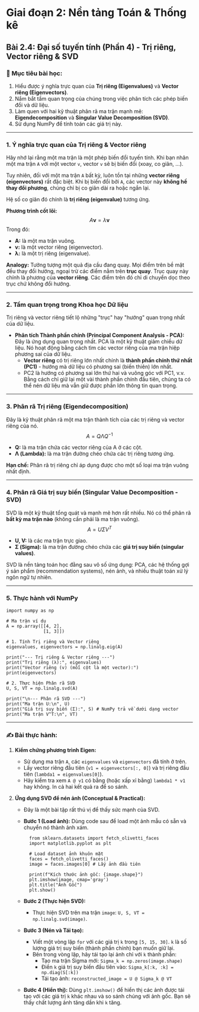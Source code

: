 # Giai đoạn 2: Nền tảng Toán & Thống kê
## Bài 2.4: Đại số tuyến tính (Phần 4) - Trị riêng, Vector riêng & SVD

### **🎯 Mục tiêu bài học:**
1.  Hiểu được ý nghĩa trực quan của **Trị riêng (Eigenvalues)** và **Vector riêng (Eigenvectors)**.
2.  Nắm bắt tầm quan trọng của chúng trong việc phân tích các phép biến đổi và dữ liệu.
3.  Làm quen với hai kỹ thuật phân rã ma trận mạnh mẽ: **Eigendecomposition** và **Singular Value Decomposition (SVD)**.
4.  Sử dụng NumPy để tính toán các giá trị này.

---

### **1. Ý nghĩa trực quan của Trị riêng & Vector riêng**

Hãy nhớ lại rằng một ma trận là một phép biến đổi tuyến tính. Khi bạn nhân một ma trận `A` với một vector `v`, vector `v` sẽ bị biến đổi (xoay, co giãn, ...).

Tuy nhiên, đối với một ma trận `A` bất kỳ, luôn tồn tại những **vector riêng (eigenvectors)** rất đặc biệt. Khi bị biến đổi bởi `A`, các vector này **không hề thay đổi phương**, chúng chỉ bị co giãn dài ra hoặc ngắn lại.

Hệ số co giãn đó chính là **trị riêng (eigenvalue)** tương ứng.

**Phương trình cốt lõi:**
$$A\mathbf{v} = \lambda\mathbf{v}$$
Trong đó:
* **A:** là một ma trận vuông.
* **v:** là một vector riêng (eigenvector).
* **λ:** là một trị riêng (eigenvalue).

**Analogy:** Tưởng tượng một quả địa cầu đang quay. Mọi điểm trên bề mặt đều thay đổi hướng, ngoại trừ các điểm nằm trên **trục quay**. Trục quay này chính là phương của **vector riêng**. Các điểm trên đó chỉ di chuyển dọc theo trục chứ không đổi hướng. 

---

### **2. Tầm quan trọng trong Khoa học Dữ liệu**

Trị riêng và vector riêng tiết lộ những "trục" hay "hướng" quan trọng nhất của dữ liệu.

* **Phân tích Thành phần chính (Principal Component Analysis - PCA):** Đây là ứng dụng quan trọng nhất. PCA là một kỹ thuật giảm chiều dữ liệu. Nó hoạt động bằng cách tìm các vector riêng của ma trận hiệp phương sai của dữ liệu.
    * **Vector riêng** có trị riêng lớn nhất chính là **thành phần chính thứ nhất (PC1)** - hướng mà dữ liệu có phương sai (biến thiên) lớn nhất.
    * PC2 là hướng có phương sai lớn thứ hai và vuông góc với PC1, v.v.
    Bằng cách chỉ giữ lại một vài thành phần chính đầu tiên, chúng ta có thể nén dữ liệu mà vẫn giữ được phần lớn thông tin quan trọng.

---

### **3. Phân rã Trị riêng (Eigendecomposition)**

Đây là kỹ thuật phân rã một ma trận thành tích của các trị riêng và vector riêng của nó.
$$A = Q \Lambda Q^{-1}$$
* **Q:** là ma trận chứa các vector riêng của A ở các cột.
* **Λ (Lambda):** là ma trận đường chéo chứa các trị riêng tương ứng.

**Hạn chế:** Phân rã trị riêng chỉ áp dụng được cho một số loại ma trận vuông nhất định.

---

### **4. Phân rã Giá trị suy biến (Singular Value Decomposition - SVD)**

SVD là một kỹ thuật tổng quát và mạnh mẽ hơn rất nhiều. Nó có thể phân rã **bất kỳ ma trận nào** (không cần phải là ma trận vuông).
$$A = U \Sigma V^T$$
* **U, V:** là các ma trận trực giao.
* **Σ (Sigma):** là ma trận đường chéo chứa các **giá trị suy biến (singular values)**.

SVD là nền tảng toán học đằng sau vô số ứng dụng: PCA, các hệ thống gợi ý sản phẩm (recommendation systems), nén ảnh, và nhiều thuật toán xử lý ngôn ngữ tự nhiên.

---

### **5. Thực hành với NumPy**

    import numpy as np

    # Ma trận ví dụ
    A = np.array([[4, 2],
                  [1, 3]])

    # 1. Tính Trị riêng và Vector riêng
    eigenvalues, eigenvectors = np.linalg.eig(A)

    print("--- Trị riêng & Vector riêng ---")
    print("Trị riêng (λ):", eigenvalues)
    print("Vector riêng (v) (mỗi cột là một vector):")
    print(eigenvectors)

    # 2. Thực hiện Phân rã SVD
    U, S, VT = np.linalg.svd(A)

    print("\n--- Phân rã SVD ---")
    print("Ma trận U:\n", U)
    print("Giá trị suy biến (Σ):", S) # NumPy trả về dưới dạng vector
    print("Ma trận V^T:\n", VT)

---

### **✍️ Bài thực hành:**

1.  **Kiểm chứng phương trình Eigen:**
    * Sử dụng ma trận `A`, các `eigenvalues` và `eigenvectors` đã tính ở trên.
    * Lấy vector riêng đầu tiên (`v1 = eigenvectors[:, 0]`) và trị riêng đầu tiên (`lambda1 = eigenvalues[0]`).
    * Hãy kiểm tra xem `A @ v1` có bằng (hoặc xấp xỉ bằng) `lambda1 * v1` hay không. In cả hai kết quả ra để so sánh.

2.  **Ứng dụng SVD để nén ảnh (Conceptual & Practical):**
    * Đây là một bài tập rất thú vị để thấy sức mạnh của SVD.
    * **Bước 1 (Load ảnh):** Dùng code sau để load một ảnh mẫu có sẵn và chuyển nó thành ảnh xám.
        
            from sklearn.datasets import fetch_olivetti_faces
            import matplotlib.pyplot as plt

            # Load dataset ảnh khuôn mặt
            faces = fetch_olivetti_faces()
            image = faces.images[0] # Lấy ảnh đầu tiên

            print(f"Kích thước ảnh gốc: {image.shape}")
            plt.imshow(image, cmap='gray')
            plt.title("Ảnh Gốc")
            plt.show()

    * **Bước 2 (Thực hiện SVD):**
        * Thực hiện SVD trên ma trận `image`: `U, S, VT = np.linalg.svd(image)`.

    * **Bước 3 (Nén và Tái tạo):**
        * Viết một vòng lặp `for` với các giá trị `k` trong `[5, 15, 30]`. `k` là số lượng giá trị suy biến (thành phần chính) bạn muốn giữ lại.
        * Bên trong vòng lặp, hãy tái tạo lại ảnh chỉ với `k` thành phần:
            * Tạo ma trận Sigma mới: `Sigma_k = np.zeros(image.shape)`
            * Điền `k` giá trị suy biến đầu tiên vào: `Sigma_k[:k, :k] = np.diag(S[:k])`
            * Tái tạo ảnh: `reconstructed_image = U @ Sigma_k @ VT`
    * **Bước 4 (Hiển thị):** Dùng `plt.imshow()` để hiển thị các ảnh được tái tạo với các giá trị `k` khác nhau và so sánh chúng với ảnh gốc. Bạn sẽ thấy chất lượng ảnh tăng dần khi `k` tăng.